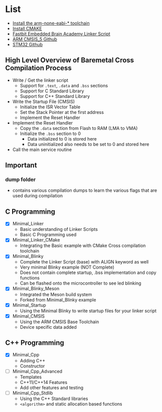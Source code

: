 # List

- [Install the arm-none-eabi-* toolchain](https://developer.arm.com/tools-and-software/open-source-software/developer-tools/gnu-toolchain/gnu-rm/downloads)
- [Install CMAKE](https://cmake.org/cmake/help/latest/index.html)
- [Fastbit Embedded Brain Academy Linker Script](https://www.youtube.com/watch?v=B7oKdUvRhQQ)
- [ARM CMSIS_5 Github](https://github.com/ARM-software/CMSIS_5)
- [STM32 Github](https://github.com/STMicroelectronics/STM32Cube_MCU_Overall_Offer)

## High Level Overview of Baremetal Cross Compilation Process

- Write / Get the linker script
  - Support for `.text`, `.data` and `.bss` sections
  - Support for C Standard Library
  - Support for C++ Standard Library
- Write the Startup File (CMSIS)
  - Initialize the ISR Vector Table
  - Set the Stack Pointer at the first address
  - Implement the Reset Handler
- Implement the Reset Handler
  - Copy the `.data` section from Flash to RAM (LMA to VMA)
  - Initialize the `.bss` section to 0
    - Data initialized to 0 is stored here
    - Data uninitialized also needs to be set to 0 and stored here
- Call the main service routine

## Important

### **dump** folder
  - contains various compilation dumps to learn the various flags that are used during compilation

## C Programming

- [x] Minimal_Linker
  - Basic understanding of Linker Scripts
  - Basic C Programming used 
- [x] Minimal_Linker_CMake
  - Integrating the Basic example with CMake Cross compilation toolchain 
- [x] Minimal_Blinky
  - Complete the Linker Script (base) with ALIGN keyword as well
  - Very minimal Blinky example (NOT Complete)
  - Does not contain complete startup, .bss implementation and copy functions
  - Can be flashed onto the microcontroller to see led blinking
- [x] Minimal_Blinky_Meson
  - Integrated the Meson build system
  - Forked from Minimal_Blinky example 
- [x] Minimal_Startup
  - Using the Minimal Blinky to write startup files for your linker script
- [x] Minimal_CMSIS
  - Using the ARM CMSIS Base Toolchain 
  - Device specific data added

## C++ Programming

- [x] Minimal_Cpp
  - Adding C++
  - Constructor
- [ ] Minimal_Cpp_Advanced
  - Templates
  - C++11/C++14 Features
  - Add other features and testing
- [ ] Minimal_Cpp_Stdlib
  - Using the C++ Standard libraries
  - `<algorithm>` and static allocation based functions

